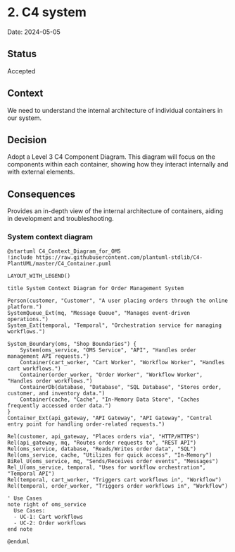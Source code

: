 # 2. C4 system

Date: 2024-05-05

## Status

Accepted

## Context

We need to understand the internal architecture of individual containers in our system.

## Decision

Adopt a Level 3 C4 Component Diagram. This diagram will focus on the components within each container,
showing how they interact internally and with external elements.

## Consequences

Provides an in-depth view of the internal architecture of containers, aiding in development and troubleshooting.

### System context diagram

```plantuml
@startuml C4_Context_Diagram_for_OMS
!include https://raw.githubusercontent.com/plantuml-stdlib/C4-PlantUML/master/C4_Container.puml

LAYOUT_WITH_LEGEND()

title System Context Diagram for Order Management System

Person(customer, "Customer", "A user placing orders through the online platform.")
SystemQueue_Ext(mq, "Message Queue", "Manages event-driven operations.")
System_Ext(temporal, "Temporal", "Orchestration service for managing workflows.")

System_Boundary(oms, "Shop Boundaries") {
    System(oms_service, "OMS Service", "API", "Handles order management API requests.")
    Container(cart_worker, "Cart Worker", "Workflow Worker", "Handles cart workflows.")
    Container(order_worker, "Order Worker", "Workflow Worker", "Handles order workflows.")
    ContainerDb(database, "Database", "SQL Database", "Stores order, customer, and inventory data.")
    Container(cache, "Cache", "In-Memory Data Store", "Caches frequently accessed order data.")
}
Container_Ext(api_gateway, "API Gateway", "API Gateway", "Central entry point for handling order-related requests.")

Rel(customer, api_gateway, "Places orders via", "HTTP/HTTPS")
Rel(api_gateway, mq, "Routes order requests to", "REST API")
Rel(oms_service, database, "Reads/Writes order data", "SQL")
Rel(oms_service, cache, "Utilizes for quick access", "In-Memory")
BiRel_U(oms_service, mq, "Sends/Receives order events", "Messages")
Rel_U(oms_service, temporal, "Uses for workflow orchestration", "Temporal API")
Rel(temporal, cart_worker, "Triggers cart workflows in", "Workflow")
Rel(temporal, order_worker, "Triggers order workflows in", "Workflow")

' Use Cases
note right of oms_service
  Use Cases:
  - UC-1: Cart workflows
  - UC-2: Order workflows
end note

@enduml
```
